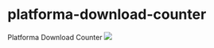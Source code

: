 # platforma-download-counter
Platforma Download Counter
[![](https://waleongames.github.io/modrinth-badge/badge.svg)](https://api.modrinth.com/v2/project/qpx0uAhr)
